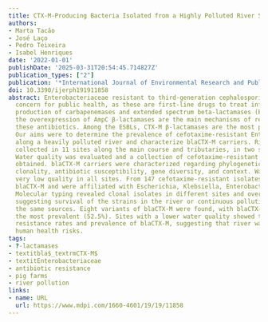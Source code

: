 ```yaml
---
title: CTX-M-Producing Bacteria Isolated from a Highly Polluted River System in Portugal
authors:
- Marta Tacão
- José Laço
- Pedro Teixeira
- Isabel Henriques
date: '2022-01-01'
publishDate: '2025-03-31T20:54:45.714827Z'
publication_types: ["2"]
publication: '*International Journal of Environmental Research and Public Health*'
doi: 10.3390/ijerph191911858
abstract: Enterobacteriaceae resistant to third-generation cephalosporins are a great
  concern for public health, as these are first-line drugs to treat infections. The
  production of carbapenemases and extended spectrum beta-lactamases (ESBLs) and/or
  the overexpression of AmpC β-lactamases are the main mechanisms of resistance to
  these antibiotics. Among the ESBLs, CTX-M β-lactamases are the most prevalent worldwide.
  Our aims were to determine the prevalence of cefotaxime-resistant Enterobacteriaceae
  along a heavily polluted river and characterize blaCTX-M carriers. River water was
  collected in 11 sites along the main course and tributaries, in two sampling moments.
  Water quality was evaluated and a collection of cefotaxime-resistant isolates was
  obtained. blaCTX-M carriers were characterized regarding phylogenetic affiliation,
  clonality, antibiotic susceptibility, gene diversity, and context. Water presented
  very low quality in all sites. From 147 cefotaxime-resistant isolates, 46% carried
  blaCTX-M and were affiliated with Escherichia, Klebsiella, Enterobacter, and Citrobacter.
  Molecular typing revealed clonal isolates in different sites and over the two years,
  suggesting survival of the strains in the river or continuous pollution inputs from
  the same sources. Eight variants of blaCTX-M were found, with blaCTX-M-15 being
  the most prevalent (52.5%). Sites with a lower water quality showed the highest
  resistance rates and prevalence of blaCTX-M, suggesting that river water may embody
  human health risks.
tags:
- ?-lactamases
- textitbla$_textrmCTX-M$
- textitEnterobacteriaceae
- antibiotic resistance
- pig farms
- river pollution
links:
- name: URL
  url: https://www.mdpi.com/1660-4601/19/19/11858
---
```

